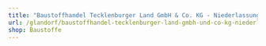 ```yaml
---
title: "Baustoffhandel Tecklenburger Land GmbH & Co. KG - Niederlassung Glandorf"
url: /glandorf/baustoffhandel-tecklenburger-land-gmbh-und-co-kg-niederlassung-glandorf/
shop: Baustoffe
---
```

